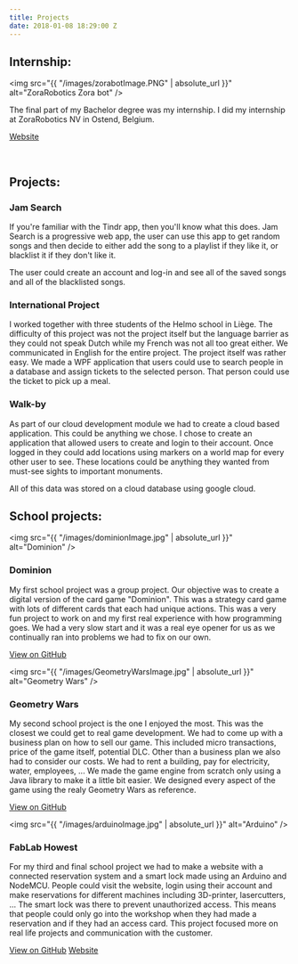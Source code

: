 ```yaml
---
title: Projects
date: 2018-01-08 18:29:00 Z
---
```


## Internship:

<span class="image left"><img src="{{ "/images/zorabotImage.PNG" | absolute_url }}" alt="ZoraRobotics Zora bot" /></span>

The final part of my Bachelor degree was my internship. I did my internship at ZoraRobotics NV in Ostend, Belgium.

<a href="http://www.zorarobotics.be/index.php/nl/" class="button">Website</a>

<br>

## Projects:

<h3>Jam Search</h3>

If you're familiar with the Tindr app, then you'll know what this does. Jam Search is a progressive web app, the user can use this app to get random songs and then decide to either add the song
to a playlist if they like it, or blacklist it if they don't like it.

The user could create an account and log-in and see all of the saved songs and all of the blacklisted songs.


<h3>International Project</h3>

I worked together with three students of the Helmo school in Liège. The difficulty of this project was not the project itself but the language barrier as they could not speak Dutch
while my French was not all too great either. We communicated in English for the entire project.
The project itself was rather easy. We made a WPF application that users could use to search people in a database and assign tickets to the selected person. That person could
use the ticket to pick up a meal.


<h3>Walk-by</h3>

As part of our cloud development module we had to create a cloud based application. This could be anything we chose. I chose to create an application that allowed users to create
and login to their account. Once logged in they could add locations using markers on a world map for every other user to see. These locations could be anything they wanted from must-see sights to important
monuments.

All of this data was stored on a cloud database using google cloud.


## School projects:

<span class="image left"><img src="{{ "/images/dominionImage.jpg" | absolute_url }}" alt="Dominion" /></span>

<h3>Dominion</h3>

My first school project was a group project. Our objective was to create a digital version of the card game "Dominion". This was a strategy card game with lots of
different cards that each had unique actions. This was a very fun project to work on and my first real experience with how programming goes. We had a very slow start and it was a
real eye opener for us as we continually ran into problems we had to fix on our own.

<a href="https://github.com/Skydragonsz/project-dominion" class="button special">View on GitHub</a>

<span class="image right"><img src="{{ "/images/GeometryWarsImage.jpg" | absolute_url }}" alt="Geometry Wars" /></span>

<h3>Geometry Wars</h3>

My second school project is the one I enjoyed the most. This was the closest we could get to real game development. We had to come up with a business plan on how to sell our game.
This included micro transactions, price of the game itself, potential DLC. Other than a business plan we also had to consider our costs. We had to rent a building, pay for electricity, water,
employees, ...
We made the game engine from scratch only using a Java library to make it a little bit easier.
We designed every aspect of the game using the realy Geometry Wars as reference.

<a href="https://github.com/QuintenDegraeve/Project-GeometryWars-G7" class="button special">View on GitHub</a>

<span class="image left"><img src="{{ "/images/arduinoImage.jpg" | absolute_url }}" alt="Arduino" /></span>

<h3>FabLab Howest</h3>

For my third and final school project we had to make a website with a connected reservation system and a smart lock made using an Arduino and NodeMCU.
People could visit the website, login using their account and make reservations for different machines including 3D-printer, lasercutters, ...
The smart lock was there to prevent unauthorized access. This means that people could only go into the workshop when they had made a reservation and if they had an access card.
This project focused more on real life projects and communication with the customer.

<a href="https://github.com/vantorreverlindelara/FabLabHowestBrugge" class="button special">View on GitHub</a>
<a href="#" class="button">Website</a>
